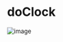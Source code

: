 # doClock

![image](https://user-images.githubusercontent.com/54838975/189083453-d3dcee5d-121b-4ee4-b6aa-5e33f036c1df.png)

